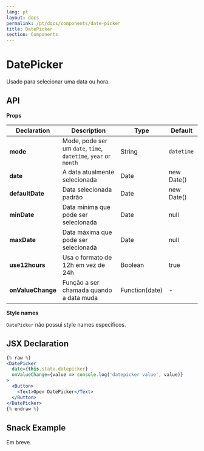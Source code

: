 ```yaml
---
lang: pt
layout: docs
permalink: /pt/docs/components/date-picker
title: DatePicker
section: Components
---
```


# DatePicker

Usado para selecionar uma data ou hora.

## API

**Props**

| Declaration  | Description  | Type  | Default  |
|--------------|--------------|-------|----------|
| **mode** | Mode, pode ser um `date`, `time`, `datetime`, `year` or `month` | String | `datetime` |
| **date** | A data atualmente selecionada | Date | new Date() |
| **defaultDate** | Data selecionada padrão | Date | new Date() |
| **minDate** | Data mínima que pode ser selecionada | Date | null |
| **maxDate** | Data máxima que pode ser selecionada | Date | null |
| **use12hours** | Usa o formato de 12h em vez de 24h | Boolean | true |
| **onValueChange** | Função a ser chamada quando a data muda | Function(date) | - |

**Style names**

`DatePicker` não possui style names específicos.

## JSX Declaration

``` jsx
{% raw %}
<DatePicker
  date={this.state.datepicker}
  onValueChange={value => console.log('datepicker value', value)}
>
  <Button>
    <Text>Open DatePicker</Text>
  </Button>
</DatePicker>
{% endraw %}
```

## Snack Example

Em breve.
